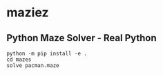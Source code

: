 # maziez

<h2>Python Maze Solver - Real Python</h2>

```
python -m pip install -e .
cd mazes
solve pacman.maze
```
